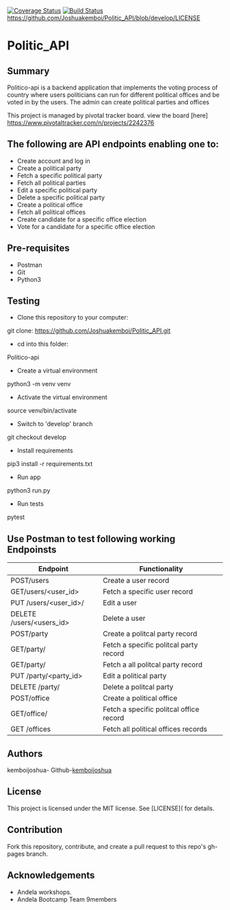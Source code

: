 [![Coverage Status](https://coveralls.io/repos/github/Joshuakemboi/Politic_API/badge.svg?branch=develop)](https://coveralls.io/github/Joshuakemboi/Politic_API?branch=develop)
[![Build Status](https://travis-ci.org/Joshuakemboi/Politic_API.svg?branch=develop)](https://travis-ci.org/Joshuakemboi/Politic_API)
https://github.com/Joshuakemboi/Politic_API/blob/develop/LICENSE

# Politic_API
## Summary

Politico-api is a backend application that implements the voting process of country where users politicians can run for different political offices and be voted in by the users. The admin can create political parties and offices

This project is managed by pivotal tracker board. view the board [here]
https://www.pivotaltracker.com/n/projects/2242376


## The following are API endpoints enabling one to:
  -  Create account and log in
  -  Create a political party
  -  Fetch a specific political party
  -  Fetch all political parties
  -  Edit a specific political party
  -  Delete a specific political party
  -  Create a political office
  -  Fetch all political offices
  -  Create candidate for a specific office election
  -  Vote for a candidate for a specific office election

## Pre-requisites
  -  Postman
  -  Git
  -  Python3

## Testing

  -  Clone this repository to your computer:

git clone: https://github.com/Joshuakemboi/Politic_API.git

  -  cd into this folder:

Politico-api

  -  Create a virtual environment

python3 -m venv venv

  -  Activate the virtual environment

source venv/bin/activate

  -  Switch to 'develop' branch

git checkout develop

  -  Install requirements

pip3 install -r requirements.txt

  -  Run app

python3 run.py

  - Run tests

pytest

## Use Postman to test following working Endpoinsts


| Endpoint  | Functionality |
| ------------- | ------------- |
| POST/users  | Create a user record  |
| GET/users/<user_id>  | Fetch a specific user record  |
| PUT /users/<user_id>/  | Edit a user  |
| DELETE /users/<users_id>  | Delete a user  |
| POST/party  | Create a politcal party record  |
| GET/party/<party-id>  | Fetch a specific politcal party record  |
| GET/party/<party-id>  | Fetch a all politcal party record  |
| PUT /party/<party_id>  | Edit a political party  |
| DELETE /party/<party-id>  | Delete a politcal party  |
| POST/office  | Create a political office  |
| GET/office/<office-id>  | Fetch a specific politcal office record  |
| GET /offices  | Fetch all political offices records  |

## Authors
kemboijoshua- Github-[kemboijoshua](https://github.com/Joshuakemboi/Politic_API)

## License

This project is licensed under the MIT license. See [LICENSE]( for details.

## Contribution

Fork this repository, contribute, and create a pull request to this repo's gh-pages branch.

## Acknowledgements
  -  Andela workshops.
  -  Andela Bootcamp Team 9members

